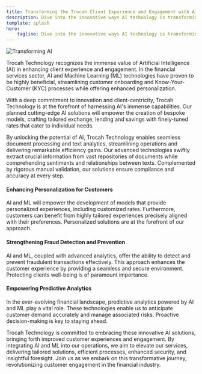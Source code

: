 ```yaml
---
title: Transforming the Trocah Client Experience and Engagement with AI
description: Dive into the innovative ways AI technology is transforming the financial industry, enabling Trocah to deliver personalized and seamless interactions, enhanced recommendations, and a truly tailored approach to meet the unique needs of each client. 
template: splash
hero: 
    tagline: Dive into the innovative ways AI technology is transforming the financial industry.    
---
```


![Transforming AI](https://media.licdn.com/dms/image/D4E12AQGbKpZlFRLzgg/article-cover_image-shrink_423_752/0/1687896291802?e=1694044800&v=beta&t=9vaSjp502M-enyQW3b9CBu-SHiEczA_EAMvSvx3ES1c)

Trocah Technology recognizes the immense value of Artificial Intelligence (AI) in enhancing client experience and engagement. In the financial services sector, AI and Machine Learning (ML) technologies have proven to be highly beneficial, streamlining customer onboarding and Know-Your-Customer (KYC) processes while offering enhanced personalization.

With a deep commitment to innovation and client-centricity, Trocah Technology is at the forefront of harnessing AI's immense capabilities. Our planned cutting-edge AI solutions will empower the creation of bespoke models, crafting tailored exchange, lending and savings with finely-tuned rates that cater to individual needs.

By unlocking the potential of AI, Trocah Technology enables seamless document processing and text analytics, streamlining operations and delivering remarkable efficiency gains. Our advanced technologies swiftly extract crucial information from vast repositories of documents while comprehending sentiments and relationships between texts. Complemented by rigorous manual validation, our solutions ensure compliance and accuracy at every step.

#### **Enhancing Personalization for Customers**

AI and ML will empower the development of models that provide personalized experiences, including customized rates. Furthermore, customers can benefit from highly tailored experiences precisely aligned with their preferences. Personalized solutions are at the forefront of our approach.

#### **Strengthening Fraud Detection and Prevention**

AI and ML, coupled with advanced analytics, offer the ability to detect and prevent fraudulent transactions effectively. This approach enhances the customer experience by providing a seamless and secure environment. Protecting clients well-being is of paramount importance.

#### **Empowering Predictive Analytics**

In the ever-evolving financial landscape, predictive analytics powered by AI and ML play a vital role. These technologies enable us to anticipate customer demand accurately and manage associated risks. Proactive decision-making is key to staying ahead.

Trocah Technology is committed to embracing these innovative AI solutions, bringing forth improved customer experiences and engagement. By integrating AI and ML into our operations, we aim to elevate our services, delivering tailored solutions, efficient processes, enhanced security, and insightful foresight. Join us as we embark on this transformative journey, revolutionizing customer engagement in the financial industry.
